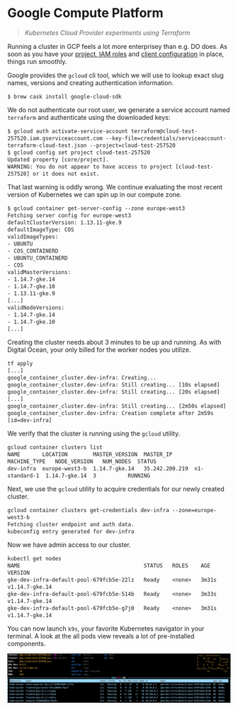 # Google Compute Platform
> _Kubernetes Cloud Provider experiments using Terraform_

Running a cluster in GCP feels a lot more enterprisey than e.g. DO does. As
soon as you have your [project, IAM roles](https://medium.com/@timhberry/learn-terraform-by-deploying-a-google-kubernetes-engine-cluster-a29071d9a6c2) and [client configuration](http://www.how-hard-can-it.be/when-gke-tells-your-terraform-service-account-to-go-away/) in place, things run smoothly.

Google provides the `gcloud` cli tool, which we will use to lookup exact slug names,
versions and creating authentication information.

```
$ brew cask install google-cloud-sdk
```

We do not authenticate our root user, we generate a service account named `terraform`
and authenticate using the downloaded keys:

```
$ gcloud auth activate-service-account terraform@cloud-test-257520.iam.gserviceaccount.com --key-file=credentials/serviceaccount-terraform-cloud-test.json --project=cloud-test-257520
$ gcloud config set project cloud-test-257520
Updated property [core/project].
WARNING: You do not appear to have access to project [cloud-test-257520] or it does not exist.
```

That last warning is oddly wrong. We continue evaluating the most recent
version of Kubernetes we can spin up in our compute zone.

```
$ gcloud container get-server-config --zone europe-west3
Fetching server config for europe-west3
defaultClusterVersion: 1.13.11-gke.9
defaultImageType: COS
validImageTypes:
- UBUNTU
- COS_CONTAINERD
- UBUNTU_CONTAINERD
- COS
validMasterVersions:
- 1.14.7-gke.14
- 1.14.7-gke.10
- 1.13.11-gke.9
[...]
validNodeVersions:
- 1.14.7-gke.14
- 1.14.7-gke.10
[...]
```

Creating the cluster needs about 3 minutes to be up and running. As with Digital Ocean,
your only billed for the worker nodes you utilize.

```
tf apply
[...]
google_container_cluster.dev-infra: Creating...
google_container_cluster.dev-infra: Still creating... [10s elapsed]
google_container_cluster.dev-infra: Still creating... [20s elapsed]
[...]
google_container_cluster.dev-infra: Still creating... [2m50s elapsed]
google_container_cluster.dev-infra: Creation complete after 2m59s [id=dev-infra]
```

We verify that the cluster is running using the `gcloud` utility.
```
gcloud container clusters list             
NAME       LOCATION        MASTER_VERSION  MASTER_IP       MACHINE_TYPE   NODE_VERSION   NUM_NODES  STATUS
dev-infra  europe-west3-b  1.14.7-gke.14   35.242.200.219  n1-standard-1  1.14.7-gke.14  3          RUNNING
```

Next, we use the `gcloud` utility to acquire credentials for our newly 
created cluster.
```
gcloud container clusters get-credentials dev-infra --zone=europe-west3-b
Fetching cluster endpoint and auth data.
kubeconfig entry generated for dev-infra
```

Now we have admin access to our cluster.

```
kubectl get nodes
NAME                                       STATUS   ROLES    AGE     VERSION
gke-dev-infra-default-pool-679fcb5e-22lz   Ready    <none>   3m31s   v1.14.7-gke.14
gke-dev-infra-default-pool-679fcb5e-514b   Ready    <none>   3m33s   v1.14.7-gke.14
gke-dev-infra-default-pool-679fcb5e-g7j0   Ready    <none>   3m31s   v1.14.7-gke.14
```

You can now launch `k9s`, your favorite Kubernetes navigator in your terminal. 
A look at the all pods view reveals a lot of pre-installed components.

![alt](gke_cluster.png)